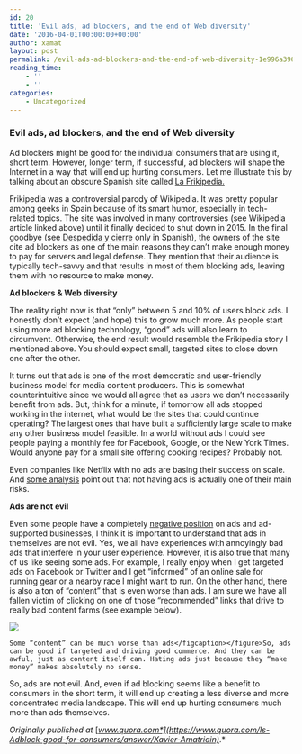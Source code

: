 ```yaml
---
id: 20
title: 'Evil ads, ad blockers, and the end of Web diversity'
date: '2016-04-01T00:00:00+00:00'
author: xamat
layout: post
permalink: /evil-ads-ad-blockers-and-the-end-of-web-diversity-1e996a396f8c/
reading_time:
    - ''
    - ''
categories:
    - Uncategorized
---
```


### Evil ads, ad blockers, and the end of Web diversity

Ad blockers might be good for the individual consumers that are using it, short term. However, longer term, if successful, ad blockers will shape the Internet in a way that will end up hurting consumers. Let me illustrate this by talking about an obscure Spanish site called [La Frikipedia.](https://en.wikipedia.org/wiki/La_Frikipedia)

Frikipedia was a controversial parody of Wikipedia. It was pretty popular among geeks in Spain because of its smart humor, especially in tech-related topics. The site was involved in many controversies (see Wikipedia article linked above) until it finally decided to shut down in 2015. In the final goodbye (see [Despedida y cierre](http://frikipedia.es/) only in Spanish), the owners of the site cite ad blockers as one of the main reasons they can’t make enough money to pay for servers and legal defense. They mention that their audience is typically tech-savvy and that results in most of them blocking ads, leaving them with no resource to make money.

**Ad blockers &amp; Web diversity**

The reality right now is that “only” between 5 and 10% of users block ads. I honestly don’t expect (and hope) this to grow much more. As people start using more ad blocking technology, “good” ads will also learn to circumvent. Otherwise, the end result would resemble the Frikipedia story I mentioned above. You should expect small, targeted sites to close down one after the other.

It turns out that ads is one of the most democratic and user-friendly business model for media content producers. This is somewhat counterintuitive since we would all agree that as users we don’t necessarily benefit from ads. But, think for a minute, if tomorrow all ads stopped working in the internet, what would be the sites that could continue operating? The largest ones that have built a sufficiently large scale to make any other business model feasible. In a world without ads I could see people paying a monthly fee for Facebook, Google, or the New York Times. Would anyone pay for a small site offering cooking recipes? Probably not.

Even companies like Netflix with no ads are basing their success on scale. And [some analysis](https://www.quora.com/What-are-the-biggest-risks-to-Netflixs-business-model/answer/Sizheng-Chen-%E9%99%88%E6%80%9D%E6%94%BF) point out that not having ads is actually one of their main risks.

**Ads are not evil**

Even some people have a completely [negative position](https://medium.com/@dtunkelang/the-end-game-for-ad-supported-content-3a477645dd2e#.msu7dgint) on ads and ad-supported businesses, I think it is important to understand that ads in themselves are not evil. Yes, we all have experiences with annoyingly bad ads that interfere in your user experience. However, it is also true that many of us like seeing some ads. For example, I really enjoy when I get targeted ads on Facebook or Twitter and I get “informed” of an online sale for running gear or a nearby race I might want to run. On the other hand, there is also a ton of “content” that is even worse than ads. I am sure we have all fallen victim of clicking on one of those “recommended” links that drive to really bad content farms (see example below).

![](/blog/images/17-01.png)
    
    Some “content” can be much worse than ads</figcaption></figure>So, ads can be good if targeted and driving good commerce. And they can be awful, just as content itself can. Hating ads just because they “make money” makes absolutely no sense.

So, ads are not evil. And, even if ad blocking seems like a benefit to consumers in the short term, it will end up creating a less diverse and more concentrated media landscape. This will end up hurting consumers much more than ads themselves.

*Originally published at* [*www.quora.com*](https://www.quora.com/Is-Adblock-good-for-consumers/answer/Xavier-Amatriain)*.*
